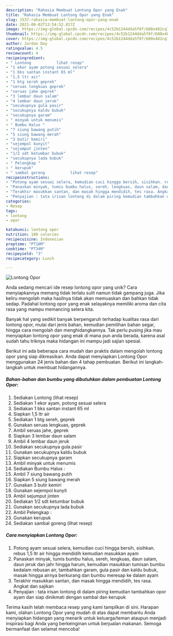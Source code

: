 ```yaml
---
description: "Rahasia Membuat Lontong Opor yang Enak"
title: "Rahasia Membuat Lontong Opor yang Enak"
slug: 1537-rahasia-membuat-lontong-opor-yang-enak
date: 2021-06-02T13:54:52.817Z
image: https://img-global.cpcdn.com/recipes/4c52b1244dda5f0f/680x482cq70/lontong-opor-foto-resep-utama.jpg
thumbnail: https://img-global.cpcdn.com/recipes/4c52b1244dda5f0f/680x482cq70/lontong-opor-foto-resep-utama.jpg
cover: https://img-global.cpcdn.com/recipes/4c52b1244dda5f0f/680x482cq70/lontong-opor-foto-resep-utama.jpg
author: Jordan Day
ratingvalue: 4.5
reviewcount: 4
recipeingredient:
- " Lontong           lihat resep"
- "1 ekor ayam potong sesuai selera"
- "1 bks santan instant 65 ml"
- "1,5 ltr air"
- "1 btg sereh geprek"
- "seruas lengkuas geprek"
- "seruas jahe geprek"
- "3 lembar daun salam"
- "4 lembar daun jeruk"
- "secukupnya gula pasir"
- "secukupnya kaldu bubuk"
- "secukupnya garam"
- " minyak untuk menumis"
- " Bumbu Halus "
- "7 siung bawang putih"
- "5 siung bawang merah"
- "3 butir kemiri"
- "sejempol kunyit"
- "sejumput jinten"
- "1/2 sdt ketumbar bubuk"
- "secukupnya lada bubuk"
- " Pelengkap "
- " kerupuk"
- " sambal goreng           lihat resep"
recipeinstructions:
- "Potong ayam sesuai selera, kemudian cuci hingga bersih, sisihkan. rebus 1,5 ltr air hingga mendidih kemudian masukkan ayam"
- "Panaskan minyak, tumis bumbu halus, sereh, lengkuas, daun salam, daun jeruk dan jahr hingga harum, kemudian masukkan tumisan bumbu kedalam rebusan air, tambahkan garam, gula pasir dan kaldu bubuk, masak hingga airnya berkurang dan bumbu meresap ke dalam ayam"
- "Terakhir masukkan santan, dan masak hingga mendidih, tes rasa. Angkat dan sajikan"
- "Penyajian : tata irisan lontong di dalam piring kemudian tambahkan opor ayam dan siap dinikmati dengan sambal dan kerupuk"
categories:
- Resep
tags:
- lontong
- opor

katakunci: lontong opor 
nutrition: 189 calories
recipecuisine: Indonesian
preptime: "PT16M"
cooktime: "PT34M"
recipeyield: "3"
recipecategory: Lunch

---
```



![Lontong Opor](https://img-global.cpcdn.com/recipes/4c52b1244dda5f0f/680x482cq70/lontong-opor-foto-resep-utama.jpg)

Anda sedang mencari ide resep lontong opor yang unik? Cara menyiapkannya memang tidak terlalu sulit namun tidak gampang juga. Jika keliru mengolah maka hasilnya tidak akan memuaskan dan bahkan tidak sedap. Padahal lontong opor yang enak selayaknya memiliki aroma dan cita rasa yang mampu memancing selera kita.

Banyak hal yang sedikit banyak berpengaruh terhadap kualitas rasa dari lontong opor, mulai dari jenis bahan, kemudian pemilihan bahan segar, hingga cara mengolah dan menghidangkannya. Tak perlu pusing jika mau menyiapkan lontong opor yang enak di mana pun anda berada, karena asal sudah tahu triknya maka hidangan ini mampu jadi sajian spesial.




Berikut ini ada beberapa cara mudah dan praktis dalam mengolah lontong opor yang siap dikreasikan. Anda dapat menyiapkan Lontong Opor menggunakan 24 jenis bahan dan 4 tahap pembuatan. Berikut ini langkah-langkah untuk membuat hidangannya.

<!--inarticleads1-->

##### Bahan-bahan dan bumbu yang dibutuhkan dalam pembuatan Lontong Opor:

1. Sediakan  Lontong           (lihat resep)
1. Sediakan 1 ekor ayam, potong sesuai selera
1. Sediakan 1 bks santan instant 65 ml
1. Siapkan 1,5 ltr air
1. Sediakan 1 btg sereh, geprek
1. Gunakan seruas lengkuas, geprek
1. Ambil seruas jahe, geprek
1. Siapkan 3 lembar daun salam
1. Ambil 4 lembar daun jeruk
1. Sediakan secukupnya gula pasir
1. Gunakan secukupnya kaldu bubuk
1. Siapkan secukupnya garam
1. Ambil  minyak untuk menumis
1. Sediakan  Bumbu Halus :
1. Ambil 7 siung bawang putih
1. Siapkan 5 siung bawang merah
1. Gunakan 3 butir kemiri
1. Gunakan sejempol kunyit
1. Ambil sejumput jinten
1. Sediakan 1/2 sdt ketumbar bubuk
1. Gunakan secukupnya lada bubuk
1. Ambil  Pelengkap :
1. Gunakan  kerupuk
1. Sediakan  sambal goreng           (lihat resep)




<!--inarticleads2-->

##### Cara menyiapkan Lontong Opor:

1. Potong ayam sesuai selera, kemudian cuci hingga bersih, sisihkan. rebus 1,5 ltr air hingga mendidih kemudian masukkan ayam
1. Panaskan minyak, tumis bumbu halus, sereh, lengkuas, daun salam, daun jeruk dan jahr hingga harum, kemudian masukkan tumisan bumbu kedalam rebusan air, tambahkan garam, gula pasir dan kaldu bubuk, masak hingga airnya berkurang dan bumbu meresap ke dalam ayam
1. Terakhir masukkan santan, dan masak hingga mendidih, tes rasa. Angkat dan sajikan
1. Penyajian : tata irisan lontong di dalam piring kemudian tambahkan opor ayam dan siap dinikmati dengan sambal dan kerupuk




Terima kasih telah membaca resep yang kami tampilkan di sini. Harapan kami, olahan Lontong Opor yang mudah di atas dapat membantu Anda menyiapkan hidangan yang menarik untuk keluarga/teman ataupun menjadi inspirasi bagi Anda yang berkeinginan untuk berjualan makanan. Semoga bermanfaat dan selamat mencoba!
